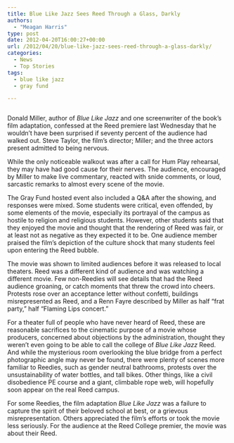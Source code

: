 ```yaml
---
title: Blue Like Jazz Sees Reed Through a Glass, Darkly
authors: 
  - "Meagan Harris"
type: post
date: 2012-04-20T16:00:27+00:00
url: /2012/04/20/blue-like-jazz-sees-reed-through-a-glass-darkly/
categories:
  - News
  - Top Stories
tags:
  - blue like jazz
  - gray fund

---
```

**_<a href="http://www.reedquest.org/2012/04/blue-like-jazz-sees-reed-through-a-glass-darkly/rennfayre/" rel="attachment wp-att-1508"><img class="alignnone size-full wp-image-1508" title="&quot;Renn Fayre&quot;" src="https://i2.wp.com/www.reedquest.org/wp-content/uploads/2012/04/rennfayre.jpg?resize=770%2C430" alt="" data-recalc-dims="1" /></a>_**

Donald Miller, author of _Blue Like Jazz_ and one screenwriter of the book’s film adaptation, confessed at the Reed premiere last Wednesday that he wouldn’t have been surprised if seventy percent of the audience had walked out. Steve Taylor, the film’s director; Miller; and the three actors present admitted to being nervous.

While the only noticeable walkout was after a call for Hum Play rehearsal, they may have had good cause for their nerves. The audience, encouraged by Miller to make live commentary, reacted with snide comments, or loud, sarcastic remarks to almost every scene of the movie.

The Gray Fund hosted event also included a Q&A after the showing, and responses were mixed. Some students were critical, even offended, by some elements of the movie, especially its portrayal of the campus as hostile to religion and religious students. However, other students said that they enjoyed the movie and thought that the rendering of Reed was fair, or at least not as negative as they expected it to be. One audience member praised the film’s depiction of the culture shock that many students feel upon entering the Reed bubble.

The movie was shown to limited audiences before it was released to local theaters. Reed was a different kind of audience and was watching a different movie. Few non-Reedies will see details that had the Reed audience groaning, or catch moments that threw the crowd into cheers. Protests rose over an acceptance letter without confetti, buildings misrepresented as Reed, and a Renn Fayre described by Miller as half “frat party,” half “Flaming Lips concert.”

For a theater full of people who have never heard of Reed, these are reasonable sacrifices to the cinematic purpose of a movie whose producers, concerned about objections by the administration, thought they weren’t even going to be able to call the college of _Blue Like Jazz_ Reed. And while the mysterious room overlooking the blue bridge from a perfect photographic angle may never be found, there were plenty of scenes more familiar to Reedies, such as gender neutral bathrooms, protests over the unsustainability of water bottles, and tall bikes. Other things, like a civil disobedience PE course and a giant, climbable rope web, will hopefully soon appear on the real Reed campus.

For some Reedies, the film adaptation _Blue Like Jazz_ was a failure to capture the spirit of their beloved school at best, or a grievous misrepresentation. Others appreciated the film’s efforts or took the movie less seriously. For the audience at the Reed College premier, the movie was about their Reed.